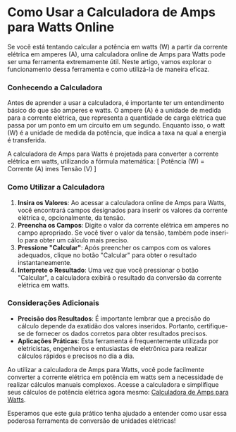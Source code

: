 Como Usar a Calculadora de Amps para Watts Online
=================================================

Se você está tentando calcular a potência em watts (W) a partir da corrente elétrica em amperes (A), uma calculadora online de Amps para Watts pode ser uma ferramenta extremamente útil. Neste artigo, vamos explorar o funcionamento dessa ferramenta e como utilizá-la de maneira eficaz.

### Conhecendo a Calculadora

Antes de aprender a usar a calculadora, é importante ter um entendimento básico do que são amperes e watts. O ampere (A) é a unidade de medida para a corrente elétrica, que representa a quantidade de carga elétrica que passa por um ponto em um circuito em um segundo. Enquanto isso, o watt (W) é a unidade de medida da potência, que indica a taxa na qual a energia é transferida.

A calculadora de Amps para Watts é projetada para converter a corrente elétrica em watts, utilizando a fórmula matemática: \[ Potência (W) = Corrente (A) imes Tensão (V) \]

### Como Utilizar a Calculadora

1. **Insira os Valores**: Ao acessar a calculadora online de Amps para Watts, você encontrará campos designados para inserir os valores da corrente elétrica e, opcionalmente, da tensão.
2. **Preencha os Campos**: Digite o valor da corrente elétrica em amperes no campo apropriado. Se você tiver o valor da tensão, também pode inseri-lo para obter um cálculo mais preciso.
3. **Pressione "Calcular"**: Após preencher os campos com os valores adequados, clique no botão "Calcular" para obter o resultado instantaneamente.
4. **Interprete o Resultado**: Uma vez que você pressionar o botão "Calcular", a calculadora exibirá o resultado da conversão da corrente elétrica em watts.

### Considerações Adicionais

- **Precisão dos Resultados**: É importante lembrar que a precisão do cálculo depende da exatidão dos valores inseridos. Portanto, certifique-se de fornecer os dados corretos para obter resultados precisos.
- **Aplicações Práticas**: Esta ferramenta é frequentemente utilizada por eletricistas, engenheiros e entusiastas de eletrônica para realizar cálculos rápidos e precisos no dia a dia.

Ao utilizar a calculadora de Amps para Watts, você pode facilmente converter a corrente elétrica em potência em watts sem a necessidade de realizar cálculos manuais complexos. Acesse a calculadora e simplifique seus cálculos de potência elétrica agora mesmo: [Calculadora de Amps para Watts](https://www.onlinecalculatorsfree.com/pt/tools/amps-to-watt-calculator.html).

Esperamos que este guia prático tenha ajudado a entender como usar essa poderosa ferramenta de conversão de unidades elétricas!